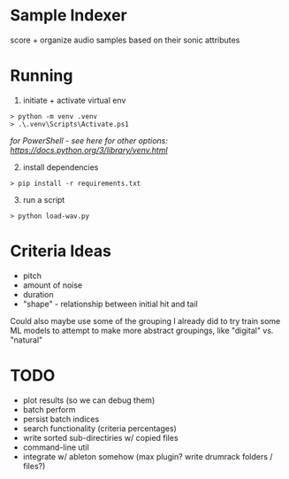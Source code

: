 # Sample Indexer

score + organize audio samples based on their sonic attributes

# Running
1. initiate + activate virtual env
```
> python -m venv .venv
> .\.venv\Scripts\Activate.ps1
```
_for PowerShell - see here for other options: https://docs.python.org/3/library/venv.html_

2. install dependencies
```
> pip install -r requirements.txt
```

3. run a script
```
> python load-wav.py
```

# Criteria Ideas
* pitch
* amount of noise
* duration
* "shape" - relationship between initial hit and tail

Could also maybe use some of the grouping I already did to try train some ML models to attempt to make more abstract groupings, like "digital" vs. "natural"

# TODO
* plot results (so we can debug them)
* batch perform
* persist batch indices
* search functionality (criteria percentages)
* write sorted sub-directiries w/ copied files
* command-line util
* integrate w/ ableton somehow (max plugin? write drumrack folders / files?)